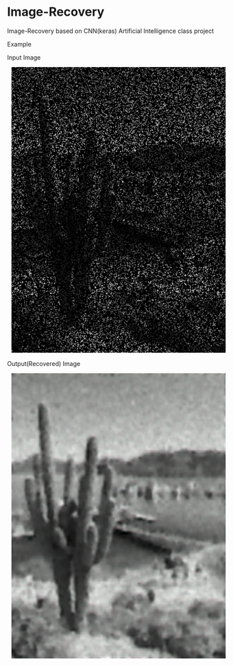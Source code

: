 # Image-Recovery
Image-Recovery based on CNN(keras)
Artificial Intelligence class project

Example

Input Image
<center><img src="data/A.png" width="500" hspace="10"></center>

Output(Recovered) Image
<center><img src="recovered image/recover_A.png" width="500" hspace="10"></center>
